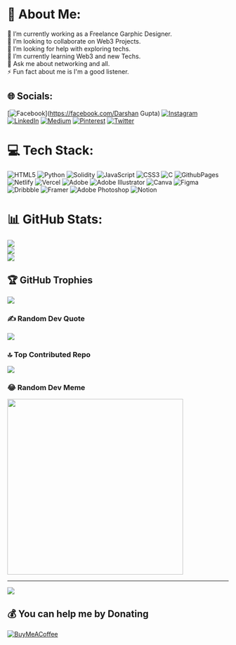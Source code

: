 # 💫 About Me:
🔭 I’m currently working as a Freelance Garphic Designer.<br>👯 I’m looking to collaborate on Web3 Projects.<br>🤝 I’m looking for help with exploring techs.<br>🌱 I’m currently learning Web3 and new Techs.<br>💬 Ask me about networking and all.<br>⚡ Fun fact about me is I'm a good listener.


## 🌐 Socials:
[![Facebook](https://img.shields.io/badge/Facebook-%231877F2.svg?logo=Facebook&logoColor=white)](https://facebook.com/Darshan Gupta) [![Instagram](https://img.shields.io/badge/Instagram-%23E4405F.svg?logo=Instagram&logoColor=white)](https://instagram.com/darshangupta.tech) [![LinkedIn](https://img.shields.io/badge/LinkedIn-%230077B5.svg?logo=linkedin&logoColor=white)](https://linkedin.com/in/darshanguptatech) [![Medium](https://img.shields.io/badge/Medium-12100E?logo=medium&logoColor=white)](https://medium.com/@darshangupta.tech) [![Pinterest](https://img.shields.io/badge/Pinterest-%23E60023.svg?logo=Pinterest&logoColor=white)](https://pinterest.com/darshanguptatech) [![Twitter](https://img.shields.io/badge/Twitter-%231DA1F2.svg?logo=Twitter&logoColor=white)](https://twitter.com/darshann_tech) 

# 💻 Tech Stack:
![HTML5](https://img.shields.io/badge/html5-%23E34F26.svg?style=plastic&logo=html5&logoColor=white) ![Python](https://img.shields.io/badge/python-3670A0?style=plastic&logo=python&logoColor=ffdd54) ![Solidity](https://img.shields.io/badge/Solidity-%23363636.svg?style=plastic&logo=solidity&logoColor=white) ![JavaScript](https://img.shields.io/badge/javascript-%23323330.svg?style=plastic&logo=javascript&logoColor=%23F7DF1E) ![CSS3](https://img.shields.io/badge/css3-%231572B6.svg?style=plastic&logo=css3&logoColor=white) ![C](https://img.shields.io/badge/c-%2300599C.svg?style=plastic&logo=c&logoColor=white) ![GithubPages](https://img.shields.io/badge/github%20pages-121013?style=plastic&logo=github&logoColor=white) ![Netlify](https://img.shields.io/badge/netlify-%23000000.svg?style=plastic&logo=netlify&logoColor=#00C7B7) ![Vercel](https://img.shields.io/badge/vercel-%23000000.svg?style=plastic&logo=vercel&logoColor=white) ![Adobe](https://img.shields.io/badge/adobe-%23FF0000.svg?style=plastic&logo=adobe&logoColor=white) ![Adobe Illustrator](https://img.shields.io/badge/adobe%20illustrator-%23FF9A00.svg?style=plastic&logo=adobe%20illustrator&logoColor=white) ![Canva](https://img.shields.io/badge/Canva-%2300C4CC.svg?style=plastic&logo=Canva&logoColor=white) ![Figma](https://img.shields.io/badge/figma-%23F24E1E.svg?style=plastic&logo=figma&logoColor=white) ![Dribbble](https://img.shields.io/badge/Dribbble-EA4C89?style=plastic&logo=dribbble&logoColor=white) ![Framer](https://img.shields.io/badge/Framer-black?style=plastic&logo=framer&logoColor=blue) ![Adobe Photoshop](https://img.shields.io/badge/adobe%20photoshop-%2331A8FF.svg?style=plastic&logo=adobe%20photoshop&logoColor=white) ![Notion](https://img.shields.io/badge/Notion-%23000000.svg?style=plastic&logo=notion&logoColor=white)
# 📊 GitHub Stats:
![](https://github-readme-stats.vercel.app/api?username=DDgupta07&theme=gotham&hide_border=false&include_all_commits=true&count_private=true)<br/>
![](https://github-readme-streak-stats.herokuapp.com/?user=DDgupta07&theme=gotham&hide_border=false)<br/>
![](https://github-readme-stats.vercel.app/api/top-langs/?username=DDgupta07&theme=gotham&hide_border=false&include_all_commits=true&count_private=true&layout=compact)

## 🏆 GitHub Trophies
![](https://github-profile-trophy.vercel.app/?username=DDgupta07&theme=radical&no-frame=false&no-bg=false&margin-w=4)

### ✍️ Random Dev Quote
![](https://quotes-github-readme.vercel.app/api?type=horizontal&theme=radical)

### 🔝 Top Contributed Repo
![](https://github-contributor-stats.vercel.app/api?username=DDgupta07&limit=5&theme=dark&combine_all_yearly_contributions=true)

### 😂 Random Dev Meme
<img src='https://randommeme-five.vercel.app/' style="height: 400px;"/>

---
[![](https://visitcount.itsvg.in/api?id=DDgupta07&icon=6&color=12)](https://visitcount.itsvg.in)

  ## 💰 You can help me by Donating
  [![BuyMeACoffee](https://img.shields.io/badge/Buy%20Me%20a%20Coffee-ffdd00?style=for-the-badge&logo=buy-me-a-coffee&logoColor=black)](https://buymeacoffee.com/darshangupta) 

  
<!-- Proudly created with GPRM ( https://gprm.itsvg.in ) -->

